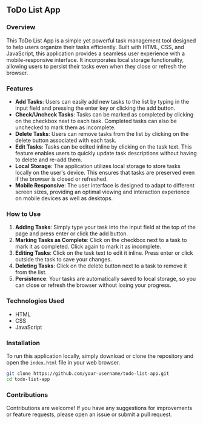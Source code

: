 ## ToDo List App

### Overview

This ToDo List App is a simple yet powerful task management tool designed to help users organize their tasks efficiently. Built with HTML, CSS, and JavaScript, this application provides a seamless user experience with a mobile-responsive interface. It incorporates local storage functionality, allowing users to persist their tasks even when they close or refresh the browser.

### Features

- **Add Tasks**: Users can easily add new tasks to the list by typing in the input field and pressing the enter key or clicking the add button.
- **Check/Uncheck Tasks**: Tasks can be marked as completed by clicking on the checkbox next to each task. Completed tasks can also be unchecked to mark them as incomplete.
- **Delete Tasks**: Users can remove tasks from the list by clicking on the delete button associated with each task.
- **Edit Tasks**: Tasks can be edited inline by clicking on the task text. This feature enables users to quickly update task descriptions without having to delete and re-add them.
- **Local Storage**: The application utilizes local storage to store tasks locally on the user's device. This ensures that tasks are preserved even if the browser is closed or refreshed.
- **Mobile Responsive**: The user interface is designed to adapt to different screen sizes, providing an optimal viewing and interaction experience on mobile devices as well as desktops.

### How to Use

1. **Adding Tasks**: Simply type your task into the input field at the top of the page and press enter or click the add button.
2. **Marking Tasks as Complete**: Click on the checkbox next to a task to mark it as completed. Click again to mark it as incomplete.
3. **Editing Tasks**: Click on the task text to edit it inline. Press enter or click outside the task to save your changes.
4. **Deleting Tasks**: Click on the delete button next to a task to remove it from the list.
5. **Persistence**: Your tasks are automatically saved to local storage, so you can close or refresh the browser without losing your progress.

### Technologies Used

- HTML
- CSS
- JavaScript

### Installation

To run this application locally, simply download or clone the repository and open the `index.html` file in your web browser.

```bash
git clone https://github.com/your-username/todo-list-app.git
cd todo-list-app
```

### Contributions

Contributions are welcome! If you have any suggestions for improvements or feature requests, please open an issue or submit a pull request.
